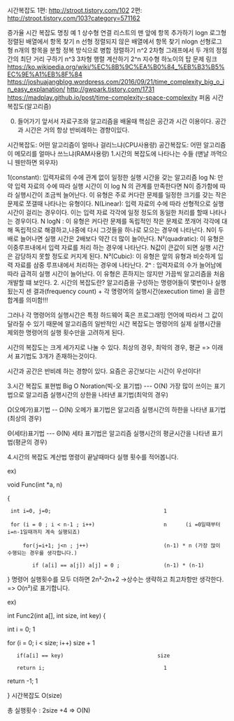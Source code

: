 시간복잡도
1편: http://stroot.tistory.com/102 2편: http://stroot.tistory.com/103?category=571162

증가율
시간 복잡도	명칭	예
1	상수형	연결 리스트의 맨 앞에 항목 추가하기
logn	로그형	정렬된 배열에서 항목 찾기
n	선형	정렬되지 않은 배열에서 항목 찾기
nlogn	선형로그형	n개의 항목을 분할 정복 방식으로 병합 정렬하기
n^2	2차형	그래프에서 두 개의 정점 간의 최단 거리 구하기
n^3	3차형	행렬 계산하기
2^n	지수형	하노이의 탑 문제
링크
https://ko.wikipedia.org/wiki/%EC%8B%9C%EA%B0%84_%EB%B3%B5%EC%9E%A1%EB%8F%84
https://joshuajangblog.wordpress.com/2016/09/21/time_complexity_big_o_in_easy_explanation/
http://gwpark.tistory.com/1731
https://madplay.github.io/post/time-complexity-space-complexity
퍼옴
시간 복잡도(알고리즘)

0. 들어가기 앞서서
자료구조와 알고리즘을 배울때 핵심은 공간과 시간 이용이다. 공간과 시간은 거의 항상 반비례하는 경향이있다.

시간복잡도: 어떤 알고리즘이 얼마나 걸리느냐(CPU사용량)
공간복잡도: 어떤 알고리즘이 메모리를 얼마나 쓰느냐(RAM사용량)
1.시간의 복잡도에 나타나는 수들 (맨날 까먹으니 웬만하면 외우자)


1(constant): 입력자료의 수에 관계 없이 일정한 실행 시간을 갖는 알고리즘
log N: 만약 입력 자료의 수에 따라 실행 시간이 이 log N 의 관계를 만족한다면 N이 증가함에 따라 실행시간이 조금씩 늘어난다. 이 유형은 주로 커다란 문제를 일정한 크기를 갖는 작은 문제로 쪼갤때 나타나는 유형이다.
N(Linear): 입력 자료의 수에 따라 선형적으로 실행 시간이 걸리는 경우이다. 이는 입력 자료 각각에 일정 정도의 동일한 처리를 할때 나타나는 경우이다.
N logN : 이 유형은 커다란 문제를 독립적인 작은 문제로 쪼개어 각각에 대해 독립적으로 해결하고,나중에 다시 그것들을 하나로 모으는 경우에 나타난다. N이 두배로 늘어나면 실행 시간은 2배보다 약간 더 많이 늘어난다.
N²(quadratic): 이 유형은 이중루프내에서 입력 자료를 처리 하는 경우에 나타난다. N값이 큰값이 되면 실행 시간은 감당하지 못할 정도로 커지게 된다.
N³(Cubic): 이 유형은 앞의 유형과 비슷하게 입력 자료를 삼중 루프내에서 처리하는 경우에 나타난다.
2ⁿ : 입력자료의 수가 늘어남에 따라 급격히 실행 시간이 늘어난다. 이 유형은 흔하지는 않지만 가끔씩 알고리즘을 처음 개발할 떄 보인다.
2. 시간의 복잡도란?
알고리즘을 구성하는 명령어들이 몇번이나 실행됬는지 센 결과(frequency count)
+
각 명령어의 실행시간(execution time) 을 곱한 합계를 의미함!!!

그러나 각 명령어의 실행시간은 특정 하드웨어 혹은 프로그래밍 언어에 따라서 그 값이 달라질 수 있기 때문에 알고리즘의 일반적인 시간 복잡도는 명령어의 실제 실행시간을 제외한 명령어의 실행 횟수만을 고려하게 된다.

시간의 복잡도는 크게 세가지로 나눌 수 있다. 최상의 경우, 최악의 경우, 평균 => 이래서 표기법도 3개가 존재하는것이다.

시간과 공간은 반비례 하는 경향이 있다. 요즘은 공간보다는 시간이 우선이다!

3.시간 복잡도 표현법
Big O Noration(빅-오 표기법) --- O(N)
가장 많이 쓰이는 표기법으로 알고리즘 실행시간의 상한을 나타낸 표기법(최악의 경우)

Ω(오메가)표기법 -- Ω(N)
오메가 표기법은 알고리즘 실행시간의 하한을 나타낸 표기법 (최상의 경우)

Θ(세타)표기법 --- Θ(N)
세타 표기법은 알고리즘 실행시간의 평균시간을 나타낸 표기법(평균의 경우)

4.시간의 복잡도 계산법
명령이 끝날때마다 실행 횟수를 적어봅니다.

ex)

void  Func(int *a, n)

{

     int i=0, j=0;                                    1

     for (i = 0 ; i < n-1 ; i++)                      n      (i =0일때부터 i=n-1일때까지 계속 실행되죠)

         for(j=i+1; j<n ; j++)                        (n-1) * n (가장 많이 수행되는 경우를 생각합니다.)

            if (a[i] == a[j]) a[j] = 0 ;              (n-1) * (n-1)

}
명령어 실행횟수를 모두 더하면 2n²-2n+2 ->상수는 생략하고 최고차항만 생각한다. => O(n²)로 표기합니다.

ex)

int Func2(int a[], int size, int key)  {

   int i = 0;                                          1

   for (i = 0; i < size; i++)                      size + 1

       if(a[i] == key)                              size

       return i;                                      1

   return -1;                                        1

}
시간복잡도 O(size)

총 실행횟수 : 2size +4 => O(N)
